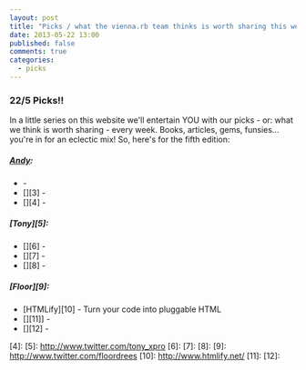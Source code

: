 ```yaml
---
layout: post
title: "Picks / what the vienna.rb team thinks is worth sharing this week"
date: 2013-05-22 13:00
published: false
comments: true
categories:
  - picks
---
```


### 22/5 Picks!!

In a little series on this website we'll entertain YOU with our picks - or: what we think is worth sharing - every week.
Books, articles, gems, funsies... you're in for an eclectic mix! So, here's for the fifth edition:

##### [Andy][1]:
  - [][2] - 
  - [][3] - 
  - [][4] - 

##### [Tony][5]:
  - [][6] - 
  - [][7] - 
  - [][8] - 

##### [Floor][9]:
  - [HTMLify][10] - Turn your code into pluggable HTML
  - [][11]] - 
  - [][12] - 

[1]: http://www.twitter.com/pxlpnk
[2]: 
[3]: 
[4]: 
[5]: http://www.twitter.com/tony_xpro
[6]: 
[7]: 
[8]: 
[9]: http://www.twitter.com/floordrees
[10]: http://www.htmlify.net/
[11]: 
[12]:

